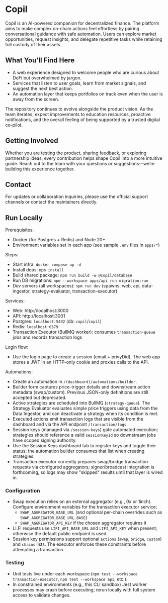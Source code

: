 # Copil

Copil is an AI-powered companion for decentralized finance. The platform aims to make complex on-chain actions feel effortless by pairing conversational guidance with safe automation. Users can explore market opportunities, request insights, and delegate repetitive tasks while retaining full custody of their assets.

## What You’ll Find Here

- A web experience designed to welcome people who are curious about DeFi but overwhelmed by jargon.
- Services that listen to user goals, learn from market signals, and suggest the next best action.
- An automation layer that keeps portfolios on track even when the user is away from the screen.

The repository continues to evolve alongside the product vision. As the team iterates, expect improvements to education resources, proactive notifications, and the overall feeling of being supported by a trusted digital co-pilot.

## Getting Involved

Whether you are testing the product, sharing feedback, or exploring partnership ideas, every contribution helps shape Copil into a more intuitive guide. Reach out to the team with your questions or suggestions—we’re building this experience together.

## Contact

For updates or collaboration inquiries, please use the official support channels or contact the maintainers directly.

## Run Locally

Prerequisites:
- Docker (for Postgres + Redis) and Node 20+
- Environment variables set in each app (see sample `.env` files in `apps/*`)

Steps:
- Start infra: `docker compose up -d`
- Install deps: `npm install`
- Build shared package: `npm run build -w @copil/database`
- Run DB migrations: `npm --workspace apps/api run migration:run`
- Dev servers (all workspaces): `npm run dev` (spawns: web, api, data-ingestor, strategy-evaluator, transaction-executor)

Services:
- Web: http://localhost:3000
- API: http://localhost:3001
- Postgres: `localhost:5432` (db: `copil`/`copil`)
- Redis: `localhost:6379`
- Transaction Executor (BullMQ worker): consumes `transaction-queue` jobs and records transaction logs

Login flow:
- Use the login page to create a session (email + privyDid). The web app stores a JWT in an HTTP-only cookie and proxies calls to the API.

Automations:
- Create an automation in `/(dashboard)/automations/builder`.
- Builder form captures price-trigger details and downstream action metadata (swap/custom). Previous JSON-only definitions are still accepted but deprecated.
- Active strategies are scheduled into BullMQ (`strategy-queue`). The Strategy Evaluator evaluates simple price triggers using data from the Data Ingestor, and can deactivate a strategy when its condition is met.
- Executed actions emit transaction logs that are visible from the dashboard and via the API endpoint `/transaction/logs`.
- Session keys (managed via `/session-keys`) gate automated execution; strategies should reference a valid `sessionKeyId` so downstream jobs have scoped signing authority.
- Use the Session Keys dashboard tab to register keys and toggle their status; the automation builder consumes that list when creating strategies.
- Transaction executor currently prepares swap/bridge transaction requests via configured aggregators; signer/broadcast integration is forthcoming, so logs may show "skipped" results until that layer is wired in.

### Configuration

- Swap execution relies on an external aggregator (e.g., 0x or 1inch). Configure environment variables for the transaction executor service:
  - `SWAP_AGGREGATOR_BASE_URL` (and optional per-chain overrides such as `SWAP_AGGREGATOR_BASE_URL_BASE`)
  - `SWAP_AGGREGATOR_API_KEY` if the chosen aggregator requires it
- LI.FI requests use `LIFI_API_BASE_URL` and `LIFI_API_KEY` when present; otherwise the default public endpoint is used.
- Session key permissions support optional `actions` (`swap`, `bridge`, `custom`) and `chains` lists. The executor enforces these constraints before attempting a transaction.

### Testing

- Unit tests live under each workspace (`npm test --workspace transaction-executor`, `npm test --workspace api`, etc.).
- In constrained environments (e.g., this CLI sandbox) Jest worker processes may crash before executing; rerun locally with full system access to validate changes.
